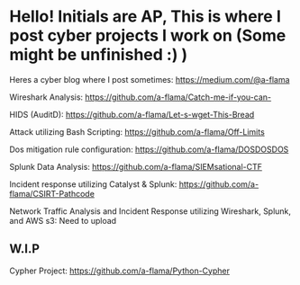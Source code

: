 # Hello! Initials are AP, This is where I post cyber projects I work on (Some might be unfinished :) )

Heres a cyber blog where I post sometimes: https://medium.com/@a-flama

Wireshark Analysis: https://github.com/a-flama/Catch-me-if-you-can-

HIDS (AuditD): https://github.com/a-flama/Let-s-wget-This-Bread

Attack utilizing Bash Scripting: https://github.com/a-flama/Off-Limits

Dos mitigation rule configuration: https://github.com/a-flama/DOSDOSDOS

Splunk Data Analysis: https://github.com/a-flama/SIEMsational-CTF

Incident response utilizing Catalyst & Splunk: https://github.com/a-flama/CSIRT-Pathcode

Network Traffic Analysis and Incident Response utilizing Wireshark, Splunk, and AWS s3: Need to upload

## W.I.P

Cypher Project: https://github.com/a-flama/Python-Cypher
